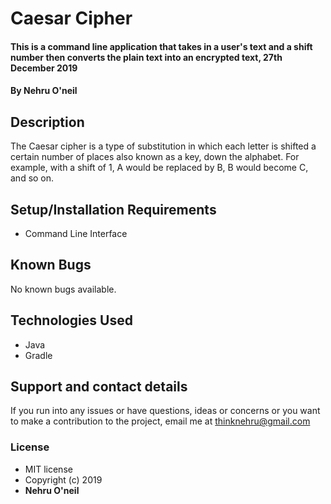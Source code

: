 # Caesar Cipher
#### This is a command line application that takes in a user's text and a shift number then converts the plain text into an encrypted text, 27th December 2019
#### By **Nehru O'neil**
## Description
 The Caesar cipher is a type of substitution in which each letter is shifted a certain number of places also known as a key, down the alphabet.  For example, with a shift of 1, A would be replaced by B, B would become C, and so on.
## Setup/Installation Requirements
* Command Line Interface
## Known Bugs
No known bugs available.
## Technologies Used
* Java
* Gradle
## Support and contact details
If you run into any issues or have questions, ideas or concerns or you want to make a contribution to the project, email me at thinknehru@gmail.com
### License
* MIT license 
* Copyright (c) 2019 
* **Nehru O'neil**